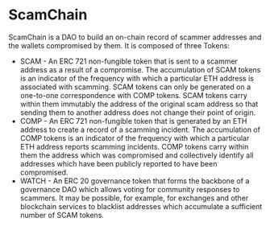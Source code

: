 # ScamChain

ScamChain is a DAO to build an on-chain record of scammer addresses and the wallets 
compromised by them.  It is composed of three Tokens:

* SCAM - An ERC 721 non-fungible token that is sent to a scammer address as a result of a 
  compromise.  The accumulation of SCAM tokens is an indicator of the frequency with which a 
  particular ETH address is associated with scamming.  SCAM tokens can only be generated on 
  a one-to-one correspondence with COMP tokens.  SCAM tokens carry within them immutably
  the address of the original scam address so that sending them to another address does not
  change their point of origin.
* COMP - An ERC 721 non-fungible token that is generated by an ETH address to create a 
  record of a scamming incident.  The accumulation of COMP tokens is an indicator of the 
  frequency with which a particular ETH address reports scamming incidents.  COMP tokens
  carry within them the address which was compromised and collectively identify all 
  addresses which have been publicly reported to have been compromised.
* WATCH - An ERC 20 governance token that forms the backbone of a governance DAO which 
  allows voting for community responses to scammers.  It may be possible, for example,
  for exchanges and other blockchain services to blacklist addresses which accumulate a
  sufficient number of SCAM tokens.

